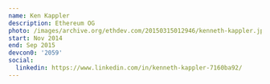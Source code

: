 ```yaml
---
name: Ken Kappler
description: Ethereum OG
photo: /images/archive.org/ethdev.com/20150315012946/kenneth-kappler.jpg
start: Nov 2014
end: Sep 2015
devcon0: '2059'
social:
  linkedin: https://www.linkedin.com/in/kenneth-kappler-7160ba92/
---
```


